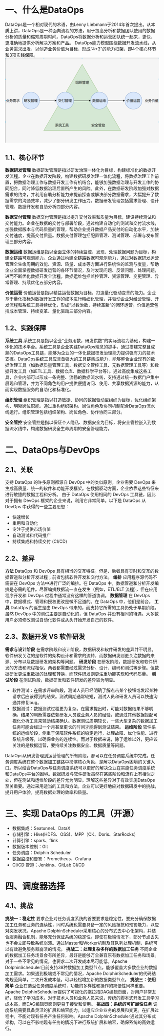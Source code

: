 # 一、什么是DataOps
DataOps是一个相对现代的术语，由Lenny Liebmann于2014年首次提出。从本质上讲，DataOps是一种面向流程的方法，用于提高分析和数据团队使用的数据分析的质量和缩短周期时间。DataOps将数据分析和运营团队统一起来，更快、更准确地提供分析解决方案和产品。
DataOps能力模型围绕数据开发流水线，从业务需求出发，以创造业务价值为目标，形成“4+3”的能力框架，即4个核心环节和3项实践保障。
![Alt text](image-1.png)

## 1.1、核心环节
**数据研发管理**
数据研发管理是指以研发治理一体化为目标，构建标准化的数据开发流程。企业在数据开发阶段，构建数据研发治理一体化流程，将数据治理工作前置，把数据治理工作与数据开发工作有机结合，能够加强数据治理与开发工作的协同配合，同时降低数据治理后置所产生的风险。此外，在数据研发阶段加强对数据需求的约束，并利用自助分析能力来提前探查或解决部分数据需求，大幅提升了数据需求的沟通效率，减少了部分研发工作压力。数据研发管理包括需求管理、设计管理、数据开发和自助分析四部分内容。

**数据交付管理**
数据交付管理是指以提升交付效率和质量为目标，建设持续测试和交付能力。企业在数据的交付与部署阶段，通过构建自动化的测试和交付流水线，加强数据版本与代码质量的管理，帮助企业提升数据产品交付的自动化水平，加快交付速度，提高交付质量。数据交付管理包括配置管理、测试管理、部署与发布管理三部分内容。

**数据运维**
数据运维是指以全面立体的持续监控、发现、处理数据问题为目标，构建全链路可观测能力。企业通过构建全链路数据可观测能力，通过对数据研发运营管理全生命周期的效能、资源、质量、成本等方面进行系统性的监测与度量，帮助企业全面掌握数据研发运营的各环节情况，及时发现问题、反馈问题、处理问题，进而不断优化数据开发全流程。数据运维包括监控管理、资源管理、变更管理、异常管理、持续优化五部分内容。

**价值运营**
价值运营是指以精益运营数据为目标，打造量化驱动变革的能力。企业基于量化指标对数据开发工作的成本进行精细化管理，并驱动企业对经营管理、开发流程和系统工具持续优化，形成“以数治数，持续革新”的闭环运营。价值运营包括成本管理、持续变革、量化驱动三部分内容。

## 1.2、实践保障
**系统工具**
系统工具是指以企业“业务用数，研发供数”的实际流程为基础，构建一体化的技术平台。系统工具是企业实践DataOps理念的抓手，通过搭建完整且成熟的DataOps工具链，能够为企业的一体化数据研发治理能力提供强有力的技术支撑。DataOps系统工具应具备强大的工具链集成能力，能够整合企业现有的数据治理工具（如数据质量管理工具、数据安全管控工具、元数据管理工具等）和数据开发工具（如ETL工具、数据仓库、数据科学平台等）。通过高度集成这些工具，企业内部可以形成一条完整、流畅的数据流水线，支持通过统一数据门户集中展现和管理，并为不同角色的用户提供便捷访问、使用、共享数据资源的能力，从而实现数据服务的自助化和标准化。

**组织管理**
组织管理是指以打造敏捷、协同的数据驱动型组织为目标，优化组织架构、明晰岗位职能。通过重构组织架构、岗位角色及协同机制配合DataOps流水线运行。组织管理包括组织架构、岗位角色、协作协同三部分。

**安全管控**
安全管控是指以保证个人隐私、数据安全为目标，将安全管控嵌入到数据流水线中，构建数据研发全生命周期的安全管理能力。

# 二、DataOps与DevOps

## 2.1、关联

支持 DataOps 的许多原则都源自 DevOps 中的类似原则。企业需要 DevOps 来生成高质量、统一的软件和功能开发框架。在数据驱动方面，企业依靠这些特征来进行敏捷的数据工程和分析。
由于 DataOps 使用相同的 DevOps 工具链，因此对于拥有 DevOps 框架的企业来说，利用它非常简单。以下是 DataOps 从 DevOps 中获得的一些主要思想：

- 快速增长
- 重用和自动化
- 专注于提供市场价值
- 自动测试和代码推广
- 持续集成和持续交付 (CI/CD)

## 2.2、差异
**方法**
DataOps 和 DevOps 具有相当的交互特征。但是，后者具有实时和交互的数据管道和分析开发过程；前者包括软件开发和交付方法。
**编排**
应用程序源代码不需要在 DevOps 方法中进行广泛的编排。在 DataOps 中，数据管道和分析开发编排是必需的组件。尽管编排数据流一直在发生（例如，ETL/ELT 流程），但在应用程序开发和 DevOps 过程中通常没有这样的管道协调。
**数据管理**
在 DevOps 中，数据模式、管理和授权更改是微不足道的。在 DataOps 中，他们是前台。
**工具**
DataOps 的诞生是由 DevOps 带来的，而支持它所需的工具仍处于早期阶段。虽然 DevOps 中的测试主要是自动化的，但 DataOps 并没有相同的待遇。大多数用户必须修改测试自动化软件或从头开始开发自己的软件。

## 2.3、数据开发 VS 软件研发
**需求与设计阶段**
在需求阶段和设计阶段，数据研发和软件研发的差异并不明显。软件研发关注的是软件的架构设计和需求的流转，而数据研发则更关注数据的来源、分布以及数据研发的架构等问题。
**研发阶段**
在研发阶段，数据研发和软件研发的方法和流程相似。两者都需要经过需求分析、设计、编码和测试等步骤。但数据研发更注重数据的处理和转换，而软件研发则更注重功能实现和代码质量。
**测试阶段**
在测试阶段，数据研发和软件研发的差异较为明显。
- 软件测试：在需求评审阶段，测试人员已经明确了解点击某个按钮或发起某种请求后应该得到的结果。测试周期通常较短，测试人员和研发人员可以快速沟通并修复bug。
- 数据测试：数据测试过程更为复杂。在需求提出时，可能对数据结果不够明确，结果的判断需要依赖研发人员或业务人员的经验，或通过其他数据搭配可视化分析工具来辅助结果确认。数据测试周期较长，一些大型复杂的数据加工任务可能会经过一个月甚至更长的时间才能得到测试结果。
**运维阶段**
软件系统的运维阶段，侧重于保障软件系统的稳定运行，处理故障、优化性能、进行系统升级等，以确保业务的连续性。而对于数据来说，除了运维以外，更应该关注的是数据运营，要持续关注数据安全、数据质量等问题。

DataOps从研发管理到运营管理的所有阶段，都可以在任务调度系统中完成。任务调度系统在整个数据加工链路中扮演核心角色，是解决DataOps困境的关键入口。所以结合DataOps与任务调度系统可以更好的解决企业在实施任务调度系统和DataOps平台的困境。数据研发与软件研发虽然在某些阶段和流程上有相似之处，但在测试和运维阶段的差异尤为明显。理解这些差异对于有效实施DataOps至关重要。通过采用适当的工具和方法，企业可以更好地应对数据研发中的挑战，提升用户体验，提高数据处理的效率和质量。

# 三、实现 DataOps 的工具（开源）
- 数据集成：Seatunnel、DataX
- 存储引擎：Hive(HDFS、OSS)、MPP（CK、Doris、StarRocks）
- 计算引擎：spark、flink
- 数据版本控制：Git
- 任务调度：Dolphin Scheduler
- 数据监控和告警：Prometheus、Grafana
- CI/CD 管道：Jenkins、GitLab CI/CD

# 四、调度器选择
## 4.1、挑战
**挑战一：稳定性**
要求企业对任务调度系统的首要要求是稳定性，要充分确保数据加工任务和业务的连续性，同时系统也需要具备一定的风险抵抗和预警能力，以应对突发状况。Apache DolphinScheduler采用核心的分布式去中心化架构，并结合服务融合机制，能够充分保证系统的稳定性。即使在极端情况下，部分节点丢失也不会立即导致系统崩溃。通过Master和Worker机制及其队列处理机制，系统可以有效避免服务器崩溃的情况。
**挑战二：处理复杂多样的数据加工任务**
不同企业的数据加工任务场景会有所差异，最好是能够万全兼容原有数据加工任务和场景。对于一些不常见的情况，也要求二次开发成本尽可能低。Apache DolphinScheduler目前支持38种数据加工类型节点，能够覆盖大多数企业的数据加工需求。如果遇到极端或不常见的情况，Apache DolphinScheduler的代码结构规范简单，二次开发成本低，可以轻松增加新的数据类型节点。
**挑战三：使用简单**
企业在选型任务调度系统时，功能的多样性和操作的简便性同样重要。Apache DolphinScheduler提供了可视化的拖拉拽DAG编辑页面，对用户非常友好，降低了学习成本。对于技术人员和业务人员来说，传统的脚本式开发工具学习成本高，而DAG编辑页面则更易于接受和使用。
**挑战四：系统的可扩展性任务**
调度系统需要具备灵活的扩展和缩容能力，以适应企业业务的发展和变更。在扩展过程中，不能对现有任务产生任何影响。Apache DolphinScheduler通过其分布式架构，可以在不影响现有任务的情况下进行系统扩展和缩容，确保系统的高效运行。